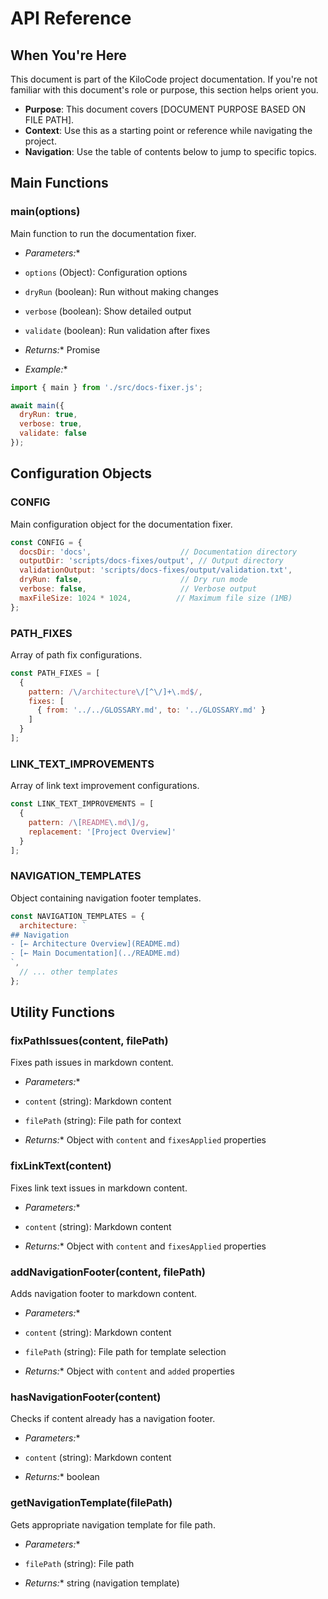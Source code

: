 # API Reference

## When You're Here

This document is part of the KiloCode project documentation. If you're not familiar with this document's role or purpose, this section helps orient you.

- **Purpose**: This document covers \[DOCUMENT PURPOSE BASED ON FILE PATH].
- **Context**: Use this as a starting point or reference while navigating the project.
- **Navigation**: Use the table of contents below to jump to specific topics.

## Main Functions

### main(options)

Main function to run the documentation fixer.

- *Parameters:*\*
- `options` (Object): Configuration options
- `dryRun` (boolean): Run without making changes
- `verbose` (boolean): Show detailed output
- `validate` (boolean): Run validation after fixes

- *Returns:*\* Promise<void>

- *Example:*\*

```javascript
import { main } from './src/docs-fixer.js';

await main({
  dryRun: true,
  verbose: true,
  validate: false
});
```

## Configuration Objects

### CONFIG

Main configuration object for the documentation fixer.

```javascript
const CONFIG = {
  docsDir: 'docs',                    // Documentation directory
  outputDir: 'scripts/docs-fixes/output', // Output directory
  validationOutput: 'scripts/docs-fixes/output/validation.txt',
  dryRun: false,                      // Dry run mode
  verbose: false,                     // Verbose output
  maxFileSize: 1024 * 1024,          // Maximum file size (1MB)
};
```

### PATH\_FIXES

Array of path fix configurations.

```javascript
const PATH_FIXES = [
  {
    pattern: /\/architecture\/[^\/]+\.md$/,
    fixes: [
      { from: '../../GLOSSARY.md', to: '../GLOSSARY.md' }
    ]
  }
];
```

### LINK\_TEXT\_IMPROVEMENTS

Array of link text improvement configurations.

```javascript
const LINK_TEXT_IMPROVEMENTS = [
  {
    pattern: /\[README\.md\]/g,
    replacement: '[Project Overview]'
  }
];
```

### NAVIGATION\_TEMPLATES

Object containing navigation footer templates.

```javascript
const NAVIGATION_TEMPLATES = {
  architecture: `
## Navigation
- [← Architecture Overview](README.md)
- [← Main Documentation](../README.md)
`,
  // ... other templates
};
```

## Utility Functions

### fixPathIssues(content, filePath)

Fixes path issues in markdown content.

- *Parameters:*\*
- `content` (string): Markdown content
- `filePath` (string): File path for context

- *Returns:*\* Object with `content` and `fixesApplied` properties

### fixLinkText(content)

Fixes link text issues in markdown content.

- *Parameters:*\*
- `content` (string): Markdown content

- *Returns:*\* Object with `content` and `fixesApplied` properties

### addNavigationFooter(content, filePath)

Adds navigation footer to markdown content.

- *Parameters:*\*
- `content` (string): Markdown content
- `filePath` (string): File path for template selection

- *Returns:*\* Object with `content` and `added` properties

### hasNavigationFooter(content)

Checks if content already has a navigation footer.

- *Parameters:*\*
- `content` (string): Markdown content

- *Returns:*\* boolean

### getNavigationTemplate(filePath)

Gets appropriate navigation template for file path.

- *Parameters:*\*
- `filePath` (string): File path

- *Returns:*\* string (navigation template)
